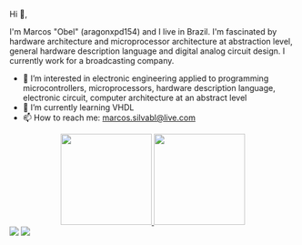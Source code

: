 Hi 👋,

I'm Marcos "Obel" (aragonxpd154) and I live in Brazil. I'm fascinated by hardware architecture and microprocessor architecture at abstraction level, general hardware description language and digital analog circuit design. I currently work for a broadcasting company.

- 👀 I’m interested in electronic engineering applied to programming microcontrollers, microprocessors, hardware description language, electronic circuit, computer architecture at an abstract level
- 🌱 I’m currently learning VHDL
- 📫 How to reach me: marcos.silvabl@live.com

<div align="center">
  <a href="https://github.com/aragonxpd154">
  <img height="160em" src="https://github-readme-stats.vercel.app/api?username=ubiratan-motta&show_icons=true&theme=radical&include_all_commits=true&count_private=true"/>
  <img height="160em" src="https://github-readme-stats.vercel.app/api/top-langs/?username=ubiratan-motta&layout=compact&langs_count=7&theme=radical"/>

</div>

<div> 
  <a href = "mailto:marcos.silvabl@live.com"><img src="https://img.shields.io/badge/-Gmail-%23333?style=for-the-badge&logo=gmail&logoColor=white" target="_blank"></a>
  <a href="https://www.linkedin.com/in/marcosobel" target="_blank"><img src="https://img.shields.io/badge/-LinkedIn-%230077B5?style=for-the-badge&logo=linkedin&logoColor=white" target="_blank"></a> 
